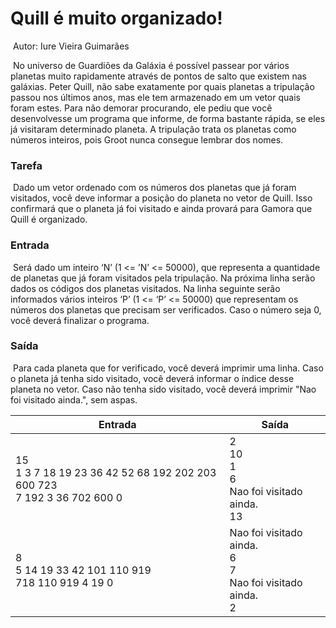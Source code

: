 # 									Quill é muito organizado!

​																					Autor: Iure Vieira Guimarães

​	No universo de Guardiões da Galáxia é possível
passear por vários planetas muito rapidamente através
de pontos de salto que existem nas galáxias. Peter
Quill, não sabe exatamente por quais planetas a
tripulação passou nos últimos anos, mas ele tem
armazenado em um vetor quais foram estes. Para não
demorar procurando, ele pediu que você
desenvolvesse um programa que informe, de forma
bastante rápida, se eles já visitaram determinado
planeta. A tripulação trata os planetas como números
inteiros, pois Groot nunca consegue lembrar dos nomes.

### Tarefa

​	Dado um vetor ordenado com os números dos planetas que já foram visitados, você deve
informar a posição do planeta no vetor de Quill. Isso confirmará que o planeta já foi visitado e ainda
provará para Gamora que Quill é organizado.

### Entrada

​	Será dado um inteiro ‘N’ (1 <= ’N’ <= 50000), que representa a quantidade de planetas que já
foram visitados pela tripulação. Na próxima linha serão dados os códigos dos planetas visitados. Na
linha seguinte serão informados vários inteiros ‘P’ (1 <= ‘P’ <= 50000) que representam os números
dos planetas que precisam ser verificados. Caso o número seja 0, você deverá finalizar o programa.

### Saída

​	Para cada planeta que for verificado, você deverá imprimir uma linha. Caso o planeta já
tenha sido visitado, você deverá informar o índice desse planeta no vetor. Caso não tenha sido
visitado, você deverá imprimir "Nao foi visitado ainda.", sem aspas.

| Entrada                                                      | Saída                                                        |
| ------------------------------------------------------------ | ------------------------------------------------------------ |
| 15<br/>1 3 7 18 19 23 36 42 52 68 192 202 203 600 723<br/>7 192 3 36 702 600 0 | 2<br/>10<br/>1<br/>6<br/>Nao foi visitado ainda.<br/>13      |
| 8<br/>5 14 19 33 42 101 110 919<br/>718 110 919 4 19 0       | Nao foi visitado ainda.<br/>6<br/>7<br/>Nao foi visitado ainda.<br/>2 |

